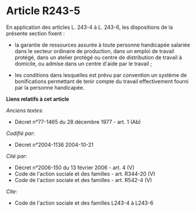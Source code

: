 # Article R243-5

En application des articles L. 243-4 à L. 243-6, les dispositions de la présente section fixent :

- la garantie de ressources assurée à toute personne handicapée salariée dans le secteur ordinaire de production, dans un
emploi de travail protégé, dans un atelier protégé ou centre de distribution de travail à domicile, ou admise dans un centre
d'aide par le travail ;

- les conditions dans lesquelles est prévu par convention un système de bonifications permettant de tenir compte du travail
effectivement fourni par la personne handicapée.

**Liens relatifs à cet article**

_Anciens textes_:

  - Décret n°77-1465 du 28 décembre 1977 - art. 1 (Ab)

_Codifié par_:

  - Décret n°2004-1136 2004-10-21

_Cité par_:

  - Décret n°2006-150 du 13 février 2006 - art. 4 (V)
  - Code de l'action sociale et des familles - art. R344-20 (V)
  - Code de l'action sociale et des familles - art. R542-4 (V)

_Cite_:

  - Code de l'action sociale et des familles L243-4 à L243-6
